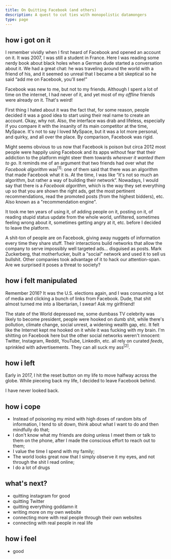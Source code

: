 ```yaml
---
title: On Quitting Facebook (and others)
description: A quest to cut ties with monopolistic datamongers
type: page
---
```


## how i got on it

I remember vividly when I first heard of Facebook and opened an account on it. It was 2007, I was still a student in France. Here I was reading some nerdy book about black holes when a German dude started a conversation about it. We had a great chat: he was traveling around the world with a friend of his, and it seemed so unreal that I became a bit skeptical so he said “add me on Facebook, you'll see!”

Facebook was new to me, but not to my friends. Although I spent a lot of time on the internet, I had never of it, and yet most of my *offline* friends were already on it. That's weird!

First thing I hated about it was the fact that, for some reason, people decided it was a good idea to start using their real name to create an account. Okay, why not. Also, the interface was drab and lifeless, especially if you compare it with the insanity of its main competitor at the time, MySpace. It's not to say I loved MySpace, but it was a lot more personal, and quirky, and all over the place. By comparison, Facebook was rigid.

Might seems obvious to us now that Facebook is poison but circa 2012 most people were happily using Facebook and its apps without fear that their addiction to the platform might steer them towards *wherever it wanted them to go*. It reminds me of an argument that two friends had over what *the Facebook algorithm* was<sup data-note="An argument which was never resolved because both understood different things by “algorithm”">[1]</sup>: one of them said that there was an algorithm that made Facebook what it is. At the time, I was like “it's not so much an algorithm, but rather a way of building their network”. Nowadays, I would say that there is a *Facebook algorithm*, which is the way they set everything up so that you are shown the right ads, get the most pertinent recommendations, read the promoted posts (from the highest bidders), etc. Also known as a "recommendation engine".

It took me ten years of using it, of adding people on it, posting on it, of reading stupid status update from the whole world, unfiltered, sometimes feeling wrong about it, sometimes getting angry at it, etc. before I decided to leave the platform.

A shit-ton of people are on Facebook, giving away nuggets of information every time they share stuff. Their interactions build networks that allow the company to serve impossibly well targeted ads... disguised as posts. Mark Zuckerberg, that motherfucker, built a "social" network and used it to sell us bullshit. Other companies took advantage of it to hack our attention-span. Are we surprised it poses a threat to society?

## how i felt manipulated

Remember 2016? It was the U.S. elections again, and I was consuming a lot of media and clicking a bunch of links from Facebook. Dude, that shit almost turned me into a libertarian, I swear! Ask my girlfriend!

The state of the World depressed me, some dumbass TV celebrity was likely to become president, people were hooked on dumb shit, while there's pollution, climate change, social unrest, a widening wealth gap, etc. It felt like the Internet kept me hooked on it while it was fucking with my brain. I'm shitting on Facebook here but the other social networks weren't innocent: Twitter, Instagram, Reddit, YouTube, LinkedIn, etc. all rely on curated *feeds*, sprinkled with advertisements. They can all suck my ass<sup data-note="In 2016, I also watched compilations of funny Vines on YouTube, which was very entertaining indeed, if not incredibly mind-numbing. They were full of highly quotable moments.">[2]</sup>.

## how i left

Early in 2017, I hit the reset button on my life to move halfway across the globe. While pieceing back my life, I decided to leave Facebook behind.

I have never looked back.

## how i cope

- Instead of poisoning my mind with high doses of random bits of information, I tend to sit down, think about what I want to do and then mindfully do that;
- I don't know what my friends are doing unless I meet them or talk to them on the phone, after I made the conscious effort to reach out to them;
- I value the time I spend with my family;
- The world looks great now that I simply observe it my eyes, and not through the shit I read online;
- I do a lot of drugs

## what's next?

- quitting instagram for good
- quitting Twitter
- quitting everything goddamn it
- writing more on my own website
- connecting more with real people through their own websites
- connecting with real people in real life

## how i feel

- good
